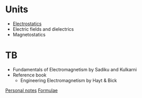 # Units
- [Electrostatics](./Electrostatics.md)
- Electric fields and dielectrics
- Magnetostatics

# TB
- Fundamentals of Electromagnetism by Sadiku and Kulkarni
- Reference book
	- Engineering Electromagnetism by Hayt & Bick

[Personal notes](Coordinate%20System.md)
[Formulae](Formulae.md)